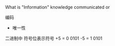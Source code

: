 What is "Information"
knowledge
communicated or 


编码
- 唯一性



二进制中 符号位表示符号 
+5 = 0 0101
-5  = 1 0101
